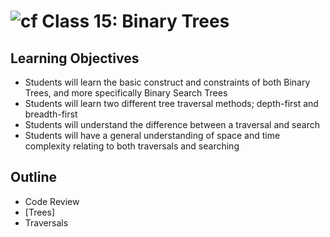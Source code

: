 # ![cf](http://i.imgur.com/7v5ASc8.png) Class 15: Binary Trees

## Learning Objectives
- Students will learn the basic construct and constraints of both Binary Trees, and more specifically Binary Search Trees
- Students will learn two different tree traversal methods; depth-first and breadth-first
- Students will understand the difference between a traversal and search
- Students will have a general understanding of space and time complexity relating to both traversals and searching

## Outline

- Code Review
- [Trees]
- Traversals

<!-- links -->
[Binary Trees]: ./notes/trees.md

